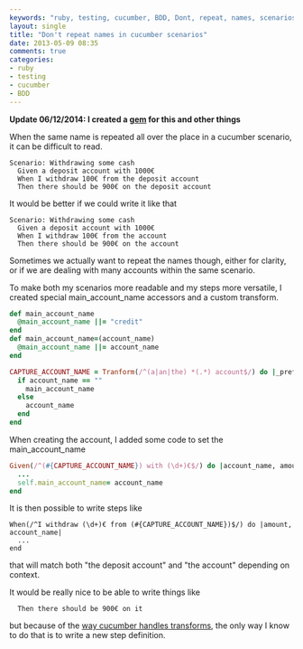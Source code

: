 ```yaml
---
keywords: "ruby, testing, cucumber, BDD, Dont, repeat, names, scenarios"
layout: single
title: "Don't repeat names in cucumber scenarios"
date: 2013-05-09 08:35
comments: true
categories:
- ruby
- testing
- cucumber
- BDD
---
```

**Update 06/12/2014: I created a [gem](https://github.com/philou/cucumber_tricks) for this and other things**

When the same name is repeated all over the place in a cucumber scenario, it can be difficult to read.
```gherkin
Scenario: Withdrawing some cash
  Given a deposit account with 1000€
  When I withdraw 100€ from the deposit account
  Then there should be 900€ on the deposit account
```
It would be better if we could write it like that
```gherkin
Scenario: Withdrawing some cash
  Given a deposit account with 1000€
  When I withdraw 100€ from the account
  Then there should be 900€ on the account
```
Sometimes we actually want to repeat the names though, either for clarity, or if we are dealing with many accounts within the same scenario.

To make both my scenarios more readable and my steps more versatile, I created special main_account_name accessors and a custom transform.
```ruby
def main_account_name
  @main_account_name ||= "credit"
end
def main_account_name=(account_name)
  @main_account_name ||= account_name
end

CAPTURE_ACCOUNT_NAME = Tranform(/^(a|an|the) *(.*) account$/) do |_prefix, account_name|
  if account_name == ""
    main_account_name
  else
    account_name
  end
end
```
When creating the account, I added some code to set the main_account_name
```ruby
Given(/^(#{CAPTURE_ACCOUNT_NAME}) with (\d+)€$/) do |account_name, amount|
  ...
  self.main_account_name= account_name
end
```
It is then possible to write steps like
```
When(/^I withdraw (\d+)€ from (#{CAPTURE_ACCOUNT_NAME})$/) do |amount, account_name|
  ...
end
```
that will match both "the deposit account" and "the account" depending on context.

It would be really nice to be able to write things like
```gherkin
  Then there should be 900€ on it
```
but because of the [way cucumber handles transforms](/if-new-cucumber-transform-breaks-everyhing-dot-dot-dot/), the only way I know to do that is to write a new step definition.
